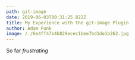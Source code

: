 ```yaml
---
path: git-image
date: 2019-06-03T00:31:25.822Z
title: My Experience with the git-image Plugin
author: Adam Funk
image: /./6e4ff47b4b829ecec1bee7bd1de1b262.jpg
---
```

So far _frustrating_
